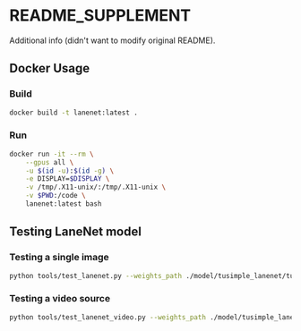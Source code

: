 # README_SUPPLEMENT

Additional info (didn't want to modify original README).

## Docker Usage

### Build

```bash
docker build -t lanenet:latest .
```

### Run

```bash
docker run -it --rm \
    --gpus all \
    -u $(id -u):$(id -g) \
    -e DISPLAY=$DISPLAY \
    -v /tmp/.X11-unix/:/tmp/.X11-unix \
    -v $PWD:/code \
    lanenet:latest bash
```

## Testing LaneNet model

### Testing a single image

```bash
python tools/test_lanenet.py --weights_path ./model/tusimple_lanenet/tusimple_lanenet.ckpt --image_path ./data/tusimple_test_image/0.jpg
```

### Testing a video source

```bash
python tools/test_lanenet_video.py --weights_path ./model/tusimple_lanenet/tusimple_lanenet.ckpt --video_src ./data/tusimple_test_video/0.mp4
```